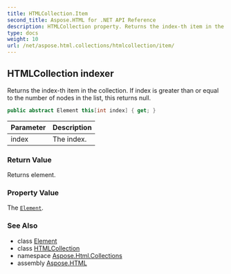 ```yaml
---
title: HTMLCollection.Item
second_title: Aspose.HTML for .NET API Reference
description: HTMLCollection property. Returns the index-th item in the collection. If index is greater than or equal to the number of nodes in the list this returns null
type: docs
weight: 10
url: /net/aspose.html.collections/htmlcollection/item/
---
```

## HTMLCollection indexer

Returns the index-th item in the collection. If index is greater than or equal to the number of nodes in the list, this returns null.

```csharp
public abstract Element this[int index] { get; }
```

| Parameter | Description |
| --- | --- |
| index | The index. |

### Return Value

Returns element.

### Property Value

The [`Element`](../../../aspose.html.dom/element/).

### See Also

* class [Element](../../../aspose.html.dom/element/)
* class [HTMLCollection](../)
* namespace [Aspose.Html.Collections](../../../aspose.html.collections/)
* assembly [Aspose.HTML](../../../)
